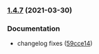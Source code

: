 ### [1.4.7](https://github.com/amirmohsen/repo-manager/compare/v1.4.6...v1.4.7) (2021-03-30)


### Documentation

* changelog fixes ([59cce14](https://github.com/amirmohsen/repo-manager/commit/59cce148c144b84b12acc35452bde8bc2a8e4b4c))
